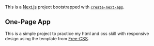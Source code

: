 This is a [Next.js](https://nextjs.org/) project bootstrapped with [`create-next-app`](https://github.com/vercel/next.js/tree/canary/packages/create-next-app).

## One-Page App

This is a simple project to practice my html and css skill with responsive design using the template from [Free-CSS](https://www.free-css.com/free-css-templates/page196/conquer).
